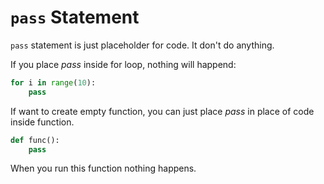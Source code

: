 # `pass` Statement

`pass` statement is just placeholder for code. It don't do anything.


If you place *pass* inside for loop, nothing will happend:

```py
for i in range(10):
    pass
```




If want to create empty function, you can just place *pass* in place of code inside function.

```py
def func():
    pass
```

When you run this function nothing happens.
